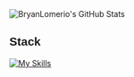 
<div align="center" style="width: 100%;">
  
  <div style="display: flex; justify-content: space-between; width: 100%; align-items: center; margin-bottom: 10px; padding: 0;">
    <img src="https://github-readme-streak-stats.herokuapp.com/?user=BryanLomerio&theme=midnight-purple&hide_border=true" alt="BryanLomerio's GitHub Stats" style="display: block; margin: 0;" />
  </div>
</div>

<h2 align="left" style="font-family: Arial, sans-serif;"><b>Stack</b></h2>


[![My Skills](https://skillicons.dev/icons?i=js,ts)](https://skillicons.dev)
